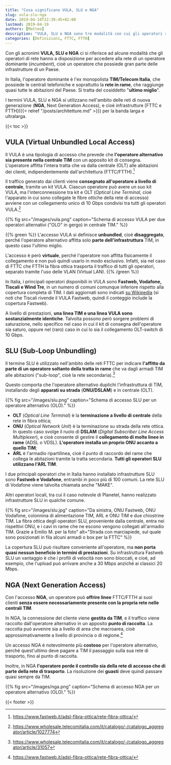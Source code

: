 ```yaml
---
title: "Cosa significano VULA, SLU e NGA"
slug: vula-slu-nga
date: 2019-04-18T22:39:45+02:00
lastmod: 2019-04-19
authors: [Matteo]
description: "VULA, SLU e NGA sono tre modalità con cui gli operatori rivendono le reti FTTC/FTTH di TIM. Quali sono le differenze? Quale è meglio per la propria connessione? Quale tipologia utilizzano gli operatori?"
categories: [Definizioni, FTTC, FTTH]
---
```


Con gli acronimi **VULA, SLU e NGA** ci si riferisce ad alcune modalità che gli operatori di rete hanno a disposizione per accedere alla rete di un operatore dominante (*incumbent*), cioè un operatore che possiede gran parte delle infrastrutture di un Paese.

In Italia, l'operatore dominante è l'ex monopolista **TIM/Telecom Italia**, che possiede le centrali telefoniche e soprattutto la **rete in rame**, che raggiunge quasi tutte le abitazioni del Paese. Si tratta del cosiddetto "**ultimo miglio**".

I termini VULA, SLU e NGA si utilizzano nell'ambito delle reti di nuova generazione (**NGA**, Next Generation Access), e cioè infrastrutture [FTTC e FTTH]({{< relref "/posts/architetture.md" >}}) per la banda larga e ultralarga.

{{< toc >}}

## VULA (Virtual Unbundled Local Access)

Il VULA è una tipologia di accesso che prevede che **l'operatore alternativo sia presente nella centrale TIM** con un apposito kit di consegna. L'operatore affitta l'intera tratta che va dalla centrale (OLT) alle abitazioni dei clienti, indipendentemente dall'architettura (FTTC/FTTH).[^fw]

Il traffico generato dai clienti viene **consegnato all'operatore a livello di centrale**, tramite un kit VULA. Ciascun operatore può avere un suo kit VULA, ma l'interconnessione tra kit e OLT (*Optical Line Terminal*, cioè l'apparato in cui sono collegate le fibre ottiche della rete di accesso) avviene con un collegamento unico di 10 Gbps condivisi tra tutti gli operatori VULA.[^vula]

{{% fig src="/images/vula.png" caption="Schema di accesso VULA per due operatori alternativi (\"OLO\" in gergo) in centrale TIM." %}}

{{% green %}}
L'accesso VULA si definisce **unbundled**, cioè **disaggregato**, perché l'operatore alternativo affitta solo **parte dell'infrastruttura** TIM, in questo caso l'ultimo miglio.

L'accesso è però **virtuale**, perché l'operatore non affitta fisicamente il collegamento e non può quindi usarlo in modo esclusivo. Infatti, sia nel caso di FTTC che FTTH la fibra ottica trasporta il traffico di tutti gli operatori, separato tramite l'uso delle VLAN (Virtual LAN).
{{% /green %}}

In Italia, i principali operatori disponibili in VULA sono **Fastweb, Vodafone, Tiscali e Wind Tre**, in un numero di comuni comunque inferiore rispetto alla copertura completa di TIM. I dati aggiornati sono indicati [su Wikipedia](https://it.wikipedia.org/wiki/VDSL2#Copertura_in_Italia) (si noti che Tiscali rivende il VULA Fastweb, quindi il conteggio include la copertura Fastweb).

A livello di prestazioni, **una linea TIM e una linea VULA sono sostanzialmente identiche**. Talvolta possono però sorgere problemi di saturazione, nello specifico nel caso in cui il kit di consegna dell'operatore sia saturo, oppure nel (raro) caso in cui lo sia il collegamento OLT-switch di 10 Gbps.

## SLU (Sub-Loop Unbundling)

Il termine SLU è utilizzato nell'ambito delle reti FTTC per indicare **l'affitto da parte di un operatore soltanto della tratta in rame** che va dagli armadi TIM alle abitazioni ("sub-loop", cioè la rete secondaria).[^slu]

Questo comporta che l'operatore alternativo duplichi l'infrastruttura di TIM, installando degli **apparati su strada** (**ONU/DSLAM**) e in centrale (OLT).

{{% fig src="/images/slu.png" caption="Schema di accesso SLU per un operatore alternativo (OLO)." %}}

- **OLT** (*Optical Line Terminal*) è la **terminazione a livello di centrale** della rete in fibra ottica;
- **ONU** (*Optical Network Unit*) è la terminazione su strada della rete ottica. In questo caso svolge il ruolo di **DSLAM** (*Digital Subscriber Line Access Multiplexer*), e cioè consente di gestire il **collegamento di molte linee in rame** (ADSL o VDSL). **L'operatore installa un proprio ONU accanto a quello TIM**;
- **ARL** è l'armadio ripartilinea, cioè il punto di raccordo del rame che collega le abitazioni tramite la tratta secondaria. **Tutti gli operatori SLU utilizzano l'ARL TIM**.

I due principali operatori che in Italia hanno installato infrastrutture SLU sono **Fastweb e Vodafone**, entrambi in poco più di 100 comuni. La rete SLU di Vodafone viene talvolta chiamata anche "MAKE".

Altri operatori locali, tra cui il caso notevole di Planetel, hanno realizzato infrastrutture SLU in qualche comune.

{{% fig src="/images/slu.jpg" caption="Da sinistra, ONU Fastweb, ONU Vodafone, colonnina di alimentazione TIM, ARL e ONU TIM e due chiostrine TIM. La fibra ottica degli operatori SLU, proveniente dalla centrale, entra nei rispettivi ONU, e i cavi in rame che ne escono vengono collegati all'armadio TIM. Grazie a Emilio M. per la foto" alt="Strada con marciapiede, sul quale sono posizionati in fila alcuni armadi o box per la FTTC" %}}

La copertura SLU può risultare conveniente all'operatore, ma **non porta quasi nessun beneficio in termini di prestazioni**. Su infrastruttura Fastweb SLU un vantaggio è che i profili di velocità non sono bloccati, e cioè, ad esempio, che l'upload può arrivare anche a 30 Mbps anziché ai classici 20 Mbps.

## NGA (Next Generation Access)

Con l'accesso **NGA**, un operatore può **offrire linee** FTTC/FTTH ai suoi clienti **senza essere necessariamente presente con la propria rete nelle centrali TIM**.

In NGA, la connessione del cliente viene **gestita da TIM**, e il traffico viene raccolto dall'operatore alternativo in un apposito **punto di raccolta**. La raccolta può avvenire sia a livello di area che macroarea, cioè approssimativamente a livello di provincia o di regione.[^fw]

Un accesso NGA è notevolmente più **costoso** per l'operatore alternativo, perché quest'ultimo deve pagare a TIM il passaggio sulla sua rete di trasporto, fino al punto di raccolta.

Inoltre, in NGA **l'operatore perde il controllo sia della rete di accesso che di parte della rete di trasporto**. La risoluzione dei **guasti** deve quindi passare quasi sempre da TIM.

{{% fig src="/images/nga.png" caption="Schema di accesso NGA per un operatore alternativo (OLO)." %}}

{{< footer >}}

[^fw]: https://www.fastweb.it/adsl-fibra-ottica/rete-fibra-ottica/
[^vula]: https://www.wholesale.telecomitalia.com/it/catalogo/-/catalogo_aggregator/article/1027774
[^slu]: https://www.wholesale.telecomitalia.com/it/catalogo/-/catalogo_aggregator/article/31057
